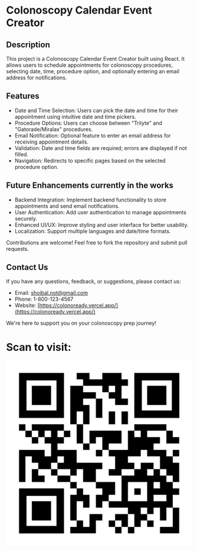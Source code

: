 # Colonoscopy Calendar Event Creator

## Description

This project is a Colonoscopy Calendar Event Creator built using React. It allows users to schedule appointments for colonoscopy procedures, selecting date, time, procedure option, and optionally entering an email address for notifications.

## Features

- Date and Time Selection: Users can pick the date and time for their appointment using intuitive date and time pickers.
- Procedure Options: Users can choose between "Trilyte" and "Gatorade/Miralax" procedures.
- Email Notification: Optional feature to enter an email address for receiving appointment details.
- Validation: Date and time fields are required; errors are displayed if not filled.
- Navigation: Redirects to specific pages based on the selected procedure option.

## Future Enhancements currently in the works

- Backend Integration: Implement backend functionality to store appointments and send email notifications.
- User Authentication: Add user authentication to manage appointments securely.
- Enhanced UI/UX: Improve styling and user interface for better usability.
- Localization: Support multiple languages and date/time formats.

Contributions are welcome! Feel free to fork the repository and submit pull requests.

## Contact Us

If you have any questions, feedback, or suggestions, please contact us:

- Email: shoibal.not@gmail.com
- Phone: 1-800-123-4567
- Website: [https://colonoready.vercel.app/](https://colonoready.vercel.app/)

We're here to support you on your colonoscopy prep journey!

# Scan to visit:
![Colonoready Vercel App](public/colonoready-vercel-app.png)
